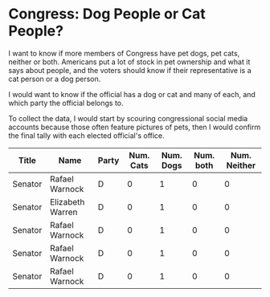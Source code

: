 # Congress: Dog People or Cat People? 

I want to know if more members of Congress have pet dogs, pet cats, neither or both. Americans put a lot of stock in pet ownership and what it says about people, and the voters should know if their representative is a cat person or a dog person.

I would want to know if the official has a dog or cat and many of each, and which party the official belongs to. 

To collect the data, I would start by scouring congressional social media accounts because those often feature pictures of pets, then I would confirm the final tally with each elected official's office. 

Title | Name | Party | Num. Cats | Num. Dogs | Num. both | Num. Neither  
----- | ---- | ----- | --------- | --------- | --------- | ------------ 
Senator | Rafael Warnock | D | 0 | 1 | 0 | 0
Senator | Elizabeth Warren | D | 0 | 1 | 0 | 0
Senator | Rafael Warnock | D | 0 | 1 | 0 | 0
Senator | Rafael Warnock | D | 0 | 1 | 0 | 0
Senator | Rafael Warnock | D | 0 | 1 | 0 | 0
